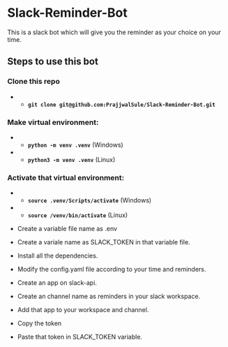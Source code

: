 # Slack-Reminder-Bot

This is a slack bot which will give you the reminder as your choice on your time.

## Steps to use this bot

### Clone this repo
- -  **`git clone git@github.com:PrajjwalSule/Slack-Reminder-Bot.git`**

### Make virtual environment:
- - **`python -m venv .venv`** (Windows)
- - **`python3 -m venv .venv`** (Linux)

### Activate that virtual environment:
- - **`source .venv/Scripts/activate`** (Windows)
- - **`source /venv/bin/activate`** (Linux)

- Create a variable file name as .env
- Create a variale name as SLACK_TOKEN in that variable file.
- Install all the dependencies.
- Modify the config.yaml file according to your time and reminders.
- Create an app on slack-api.
- Create an channel name as reminders in your slack workspace.
- Add that app to your workspace and channel.
- Copy the token
- Paste that token in SLACK_TOKEN variable.
